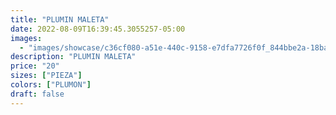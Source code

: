 ```yaml
---
title: "PLUMIN MALETA"
date: 2022-08-09T16:39:45.3055257-05:00
images:
  - "images/showcase/c36cf080-a51e-440c-9158-e7dfa7726f0f_844bbe2a-18ba-4536-b9bc-334c52cfed8a.webp"
description: "PLUMIN MALETA"
price: "20"
sizes: ["PIEZA"]
colors: ["PLUMON"]
draft: false
---
```

